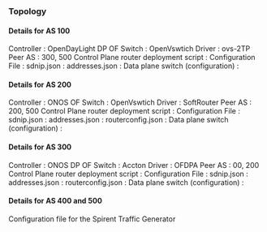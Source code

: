 ### Topology
<link for image>

#### Details for AS 100

Controller    : OpenDayLight
DP OF Switch  : OpenVswtich
Driver        : ovs-2TP
Peer AS       : 300, 500
Control Plane router deployment script :
Configuration File :
          sdnip.json     :
          addresses.json :
Data plane switch (configuration) :



#### Details for AS 200

Controller : ONOS
OF Switch  : OpenVswtich
Driver     : SoftRouter
Peer AS    : 200, 500
Control Plane router deployment script :
Configuration File :
          sdnip.json     :
          addresses.json :
          routerconfig.json :
Data plane switch (configuration) :

#### Details for AS 300

Controller    : ONOS
DP OF Switch  : Accton
Driver        : OFDPA
Peer AS       : 00, 200
Control Plane router deployment script :
Configuration File :
          sdnip.json        :
          addresses.json    :
          routerconfig.json :
Data plane switch (configuration) :


#### Details for AS 400 and 500
Configuration file for the Spirent Traffic Generator
